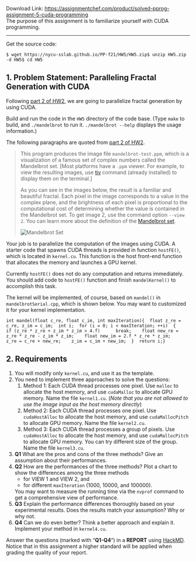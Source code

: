 Download Link: https://assignmentchef.com/product/solved-pprog-assignment-5-cuda-programming
<br>
The purpose of this assignment is to familiarize yourself with CUDA programming.

<hr>

Get the source code:

<pre><code class="shell language-shell">$ wget https://nycu-sslab.github.io/PP-f21/HW5/HW5.zip$ unzip HW5.zip -d HW5$ cd HW5</code></pre>

<h2 id="1problemstatementparallelingfractalgenerationwithcuda">1. Problem Statement: Paralleling Fractal Generation with CUDA</h2>

Following <a href="https://nycu-sslab.github.io/PP-f21/HW2/#2-part-2-parallel-fractal-generation-using-stdthread" target="_blank" rel="noopener">part 2 of HW2</a>, we are going to parallelize fractal generation by using CUDA.

Build and run the code in the <code>HW5</code> directory of the code base. (Type <code>make</code> to build, and <code>./mandelbrot</code> to run it. <code>./mandelbrot --help</code> displays the usage information.)

The following paragraphs are quoted from <a href="https://nycu-sslab.github.io/PP-f21/HW2/#2-part-2-parallel-fractal-generation-using-stdthread" target="_blank" rel="noopener">part 2 of HW2</a>.

<blockquote>

 This program produces the image file <code>mandelbrot-test.ppm</code>, which is a visualization of a famous set of complex numbers called the Mandelbrot set. [Most platforms have a <code>.ppm</code> viewer. For example, to view the resulting images, use <a href="https://github.com/stefanhaustein/TerminalImageViewer.git" target="_blank" rel="noopener">tiv</a> command (already installed) to display them on the terminal.]

 As you can see in the images below, the result is a familiar and beautiful fractal. Each pixel in the image corresponds to a value in the complex plane, and the brightness of each pixel is proportional to the computational cost of determining whether the value is contained in the Mandelbrot set. To get image 2, use the command option <code>--view 2</code>. You can learn more about the definition of the <a href="https://en.wikipedia.org/wiki/Mandelbrot_set" target="_blank" rel="noopener">Mandelbrot set</a>.

 <img decoding="async" src="https://camo.githubusercontent.com/80f2e33b4e20f3f86809c6203402dc6807b389bc/687474703a2f2f67726170686963732e7374616e666f72642e6564752f636f75727365732f6373333438762d31382d77696e7465722f617373745f696d616765732f61737374312f6d616e64656c62726f745f76697a2e6a7067" alt="Mandelbrot Set">

</blockquote>

Your job is to parallelize the computation of the images using CUDA. A starter code that spawns CUDA threads is provided in function <code>hostFE()</code>, which is located in <code>kernel.cu</code>. This function is the host front-end function that allocates the memory and launches a GPU kernel.

Currently <code>hostFE()</code> does not do any computation and returns immediately. You should add code to <code>hostFE()</code> function and finish <code>mandelKernel()</code> to accomplish this task.

The kernel will be implemented, of course, based on <code>mandel()</code> in <code>mandelbrotSerial.cpp</code>, which is shown below. You may want to customized it for your kernel implementation.

<pre><code class="c language-c">int mandel(float c_re, float c_im, int maxIteration){  float z_re = c_re, z_im = c_im;  int i;  for (i = 0; i &lt; maxIteration; ++i)  {    if (z_re * z_re + z_im * z_im &gt; 4.f)      break;    float new_re = z_re * z_re - z_im * z_im;    float new_im = 2.f * z_re * z_im;    z_re = c_re + new_re;    z_im = c_im + new_im;  }  return i;}</code></pre>

<h2 id="2requirements">2. Requirements</h2>

<ol>

 <li>You will modify only <code>kernel.cu</code>, and use it as the template.</li>

 <li>You need to implement three approaches to solve the questions:

  <ol>

   <li>Method 1: Each CUDA thread processes one pixel. Use <code>malloc</code> to allocate the host memory, and use <code>cudaMalloc</code> to allocate GPU memory. Name the file <code>kernel1.cu</code>. (<em>Note that you are not allowed to use the image input as the host memory directly</em>)</li>

   <li>Method 2: Each CUDA thread processes one pixel. Use <code>cudaHostAlloc</code> to allocate the host memory, and use <code>cudaMallocPitch</code> to allocate GPU memory. Name the file <code>kernel2.cu</code>.</li>

   <li>Method 3: Each CUDA thread processes a group of pixels. Use <code>cudaHostAlloc</code> to allocate the host memory, and use <code>cudaMallocPitch</code> to allocate GPU memory. You can try different size of the group. Name the file <code>kernel3.cu</code>.</li>

  </ol></li>

 <li><strong>Q1</strong> What are the pros and cons of the three methods? Give an assumption about their performances.</li>

 <li><strong>Q2</strong> How are the performances of the three methods? Plot a chart to show the differences among the three methods

  <ul>

   <li>for VIEW 1 and VIEW 2, and</li>

   <li>for different <code>maxIteration</code> (1000, 10000, and 100000).</li>

  </ul>You may want to measure the running time via the <code>nvprof</code> command to get a comprehensive view of performance.</li>

 <li><strong>Q3</strong> Explain the performance differences thoroughly based on your experimental results. Does the results match your assumption? Why or why not.</li>

 <li><strong>Q4</strong> Can we do even better? Think a better approach and explain it. Implement your method in <code>kernel4.cu</code>.</li>

</ol>

Answer the questions (marked with “<strong>Q1-Q4</strong>“) in a <strong>REPORT</strong> using <a href="https://hackmd.io/" target="_blank" rel="noopener">HackMD</a>. Notice that in this assignment a higher standard will be applied when grading the quality of your report.